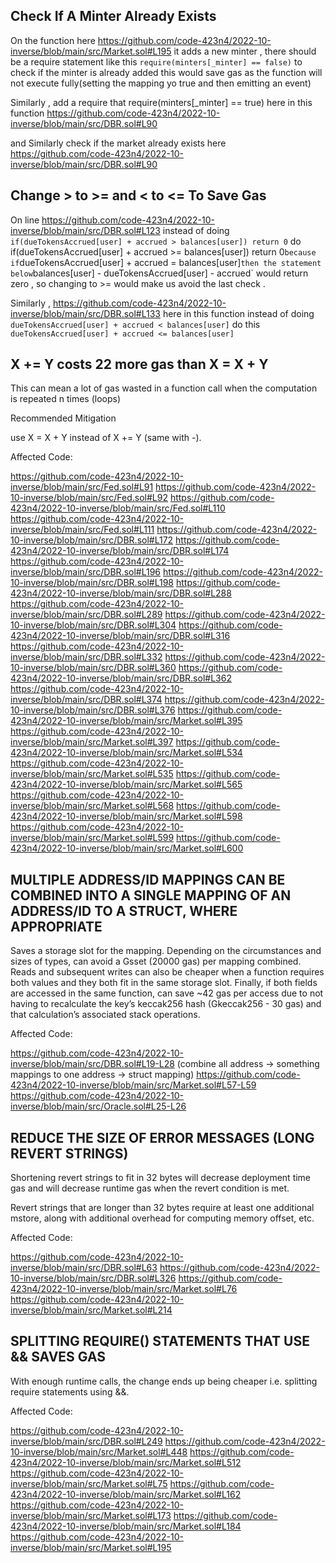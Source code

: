 ## Check If A Minter Already Exists

On the function here https://github.com/code-423n4/2022-10-inverse/blob/main/src/Market.sol#L195 it adds a new minter , there should be a 
require statement like this `require(minters[_minter] == false)`  to check if the minter is already added this would save gas as the function will
not execute fully(setting the mapping yo true and then emitting an event)

Similarly , add a require that require(minters[_minter] == true) here in this function https://github.com/code-423n4/2022-10-inverse/blob/main/src/DBR.sol#L90

and Similarly check if the market already exists here https://github.com/code-423n4/2022-10-inverse/blob/main/src/DBR.sol#L90


## Change > to >= and < to <= To Save Gas

On line https://github.com/code-423n4/2022-10-inverse/blob/main/src/DBR.sol#L123 instead of doing   ` if(dueTokensAccrued[user] + accrued > balances[user]) return 0` do `   `if(dueTokensAccrued[user] + accrued >= balances[user]) return 0` because if `dueTokensAccrued[user] + accrued = balances[user]` then the statement below `balances[user] - dueTokensAccrued[user] - accrued` would return zero , so changing to >= would make us avoid the last check .

Similarly , https://github.com/code-423n4/2022-10-inverse/blob/main/src/DBR.sol#L133 here in this function instead of doing 
`dueTokensAccrued[user] + accrued < balances[user]` do this `dueTokensAccrued[user] + accrued <= balances[user]`

## X += Y costs 22 more gas than X = X + Y

This can mean a lot of gas wasted in a function call when the computation is repeated n times (loops)

 Recommended Mitigation

use X = X + Y instead of X += Y (same with -).

Affected Code:

https://github.com/code-423n4/2022-10-inverse/blob/main/src/Fed.sol#L91
https://github.com/code-423n4/2022-10-inverse/blob/main/src/Fed.sol#L92
https://github.com/code-423n4/2022-10-inverse/blob/main/src/Fed.sol#L110
https://github.com/code-423n4/2022-10-inverse/blob/main/src/Fed.sol#L111
https://github.com/code-423n4/2022-10-inverse/blob/main/src/DBR.sol#L172
https://github.com/code-423n4/2022-10-inverse/blob/main/src/DBR.sol#L174
https://github.com/code-423n4/2022-10-inverse/blob/main/src/DBR.sol#L196
https://github.com/code-423n4/2022-10-inverse/blob/main/src/DBR.sol#L198
https://github.com/code-423n4/2022-10-inverse/blob/main/src/DBR.sol#L288
https://github.com/code-423n4/2022-10-inverse/blob/main/src/DBR.sol#L289
https://github.com/code-423n4/2022-10-inverse/blob/main/src/DBR.sol#L304
https://github.com/code-423n4/2022-10-inverse/blob/main/src/DBR.sol#L316
https://github.com/code-423n4/2022-10-inverse/blob/main/src/DBR.sol#L332
https://github.com/code-423n4/2022-10-inverse/blob/main/src/DBR.sol#L360
https://github.com/code-423n4/2022-10-inverse/blob/main/src/DBR.sol#L362
https://github.com/code-423n4/2022-10-inverse/blob/main/src/DBR.sol#L374
https://github.com/code-423n4/2022-10-inverse/blob/main/src/DBR.sol#L376
https://github.com/code-423n4/2022-10-inverse/blob/main/src/Market.sol#L395
https://github.com/code-423n4/2022-10-inverse/blob/main/src/Market.sol#L397
https://github.com/code-423n4/2022-10-inverse/blob/main/src/Market.sol#L534
https://github.com/code-423n4/2022-10-inverse/blob/main/src/Market.sol#L535
https://github.com/code-423n4/2022-10-inverse/blob/main/src/Market.sol#L565
https://github.com/code-423n4/2022-10-inverse/blob/main/src/Market.sol#L568
https://github.com/code-423n4/2022-10-inverse/blob/main/src/Market.sol#L598
https://github.com/code-423n4/2022-10-inverse/blob/main/src/Market.sol#L599
https://github.com/code-423n4/2022-10-inverse/blob/main/src/Market.sol#L600


## MULTIPLE ADDRESS/ID MAPPINGS CAN BE COMBINED INTO A SINGLE MAPPING OF AN ADDRESS/ID TO A STRUCT, WHERE APPROPRIATE

Saves a storage slot for the mapping. Depending on the circumstances and sizes of types, can avoid a Gsset (20000 gas) per
mapping combined. Reads and subsequent writes can also be cheaper when a function requires both values and they both fit in 
the same storage slot. Finally, if both fields are accessed in the same function, can save ~42 gas per access due to not having
to recalculate the key’s keccak256 hash (Gkeccak256 - 30 gas) and that calculation’s associated stack operations.

Affected Code:

https://github.com/code-423n4/2022-10-inverse/blob/main/src/DBR.sol#L19-L28 (combine all address -> something mappings to one address -> struct mapping)
https://github.com/code-423n4/2022-10-inverse/blob/main/src/Market.sol#L57-L59
https://github.com/code-423n4/2022-10-inverse/blob/main/src/Oracle.sol#L25-L26


## REDUCE THE SIZE OF ERROR MESSAGES (LONG REVERT STRINGS)

Shortening revert strings to fit in 32 bytes will decrease deployment time gas and will decrease runtime gas when the revert
 condition is met.

Revert strings that are longer than 32 bytes require at least one additional mstore, along with additional overhead for 
computing memory offset, etc.

Affected Code:

https://github.com/code-423n4/2022-10-inverse/blob/main/src/DBR.sol#L63
https://github.com/code-423n4/2022-10-inverse/blob/main/src/DBR.sol#L326
https://github.com/code-423n4/2022-10-inverse/blob/main/src/Market.sol#L76
https://github.com/code-423n4/2022-10-inverse/blob/main/src/Market.sol#L214


## SPLITTING REQUIRE() STATEMENTS THAT USE && SAVES GAS

With enough runtime calls, the change ends up being cheaper i.e. splitting require statements using &&.

Affected Code:

https://github.com/code-423n4/2022-10-inverse/blob/main/src/DBR.sol#L249
https://github.com/code-423n4/2022-10-inverse/blob/main/src/Market.sol#L448
https://github.com/code-423n4/2022-10-inverse/blob/main/src/Market.sol#L512
https://github.com/code-423n4/2022-10-inverse/blob/main/src/Market.sol#L75
https://github.com/code-423n4/2022-10-inverse/blob/main/src/Market.sol#L162
https://github.com/code-423n4/2022-10-inverse/blob/main/src/Market.sol#L173
https://github.com/code-423n4/2022-10-inverse/blob/main/src/Market.sol#L184
https://github.com/code-423n4/2022-10-inverse/blob/main/src/Market.sol#L195






